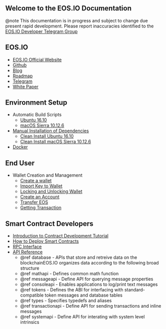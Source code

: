 Welcome to the EOS.IO Documentation
-----------------------------------

@note This documentation is in progress and subject to change due present rapid development. Please report inaccuracies identified to the [EOS.IO Developer Telegram Group](https://t.me/joinchat/EaEnSUPktgfoI-XPfMYtcQ)

## EOS.IO
 - [EOS.IO Official Website](https://www.eos.io/)
 - [Github](https://github.com/eosio)
 - [Blog](https://steemit.com/@eosio)
 - [Roadmap](https://github.com/EOSIO/Documentation/blob/master/Roadmap.md/)
 - [Telegram](https://www.eos.io/chat/)
 - [White Paper](https://github.com/EOSIO/Documentation/blob/master/TechnicalWhitePaper.md/)

## Environment Setup
- Automatic Build Scripts
 	- [Ubuntu 16.10](https://github.com/EOSIO/eos#autoubuntu)
	- [macOS Sierra 10.12.6](https://github.com/EOSIO/eos#automac)
- [Manual Installation of Dependencies](https://github.com/EOSIO/eos#manualdep)
	- [Clean Install Ubuntu 16.10](https://github.com/EOSIO/eos#ubuntu)
	- [Clean Install macOS Sierra 10.12.6](https://github.com/EOSIO/eos#macos)
- [Docker](https://github.com/EOSIO/eos/tree/master/Docker)

## End User
- Wallet Creation and Management
	- [Create a wallet](https://eosio.github.io/eos/group__eosc.html#createwallet)
	- [Import Key to Wallet](https://eosio.github.io/eos/group__eosc.html#importkey)
	- [Locking and Unlocking Wallet](https://eosio.github.io/eos/group__eosc.html#lockwallets)
	- [Create an Account](https://eosio.github.io/eos/group__eosc.html#createaccount)
	- [Transfer EOS](https://eosio.github.io/eos/group__eosc.html#transfereos)
	- [Getting Transaction](https://eosio.github.io/eos/group__eosc.html#gettingtransaction)

## Smart Contract Developers
- [Introduction to Contract Development Tutorial](https://eosio.github.io/eos/md_contracts_eoslib_tutorial.html)
- [How to Deploy Smart Contracts](https://github.com/EOSIO/eos#smartcontracts)
- [RPC Interface](https://eosio.github.io/eos/group__eosiorpc.html)
- [API Reference](https://eosio.github.io/eos/group__contractdev.html)
	- @ref database - APIs that store and retreive data on the blockchainEOS.IO organizes data according to the following broad structure
	- @ref mathapi - Defines common math function
	- @ref messageapi - Define API for querying message properties
	- @ref consoleapi - Enables applications to log/print text messages
	- @ref tokens - Defines the ABI for interfacing with standard-compatible token messages and database tables
	- @ref types - Specifies typedefs and aliases
	- @ref transactionapi - Define API for sending transactions and inline messages
	- @ref systemapi - 	Define API for interating with system level intrinsics
